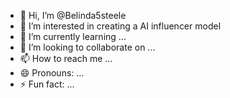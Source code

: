 - 👋 Hi, I’m @Belinda5steele
- 👀 I’m interested in creating a AI influencer model
- 🌱 I’m currently learning ...
- 💞️ I’m looking to collaborate on ...
- 📫 How to reach me ...
- 😄 Pronouns: ...
- ⚡ Fun fact: ...

<!---
Belinda5steele/Belinda5steele is a ✨ special ✨ repository because its `README.md` (this file) appears on your GitHub profile.
You can click the Preview link to take a look at your changes.
--->
